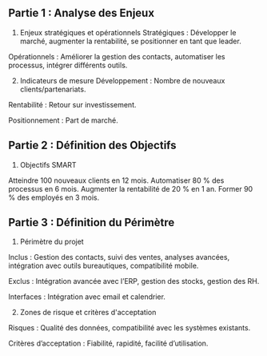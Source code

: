 ## Partie 1 : Analyse des Enjeux
1. Enjeux stratégiques et opérationnels
Stratégiques : Développer le marché, augmenter la rentabilité, se positionner en tant que leader.

Opérationnels : Améliorer la gestion des contacts, automatiser les processus, intégrer différents outils.

2. Indicateurs de mesure
Développement : Nombre de nouveaux clients/partenariats.

Rentabilité : Retour sur investissement.

Positionnement : Part de marché.

## Partie 2 : Définition des Objectifs
1. Objectifs SMART

Atteindre 100 nouveaux clients en 12 mois.
Automatiser 80 % des processus en 6 mois.
Augmenter la rentabilité de 20 % en 1 an.
Former 90 % des employés en 3 mois.


## Partie 3 : Définition du Périmètre
1. Périmètre du projet

Inclus : Gestion des contacts, suivi des ventes, analyses avancées, intégration avec outils bureautiques, compatibilité mobile.

Exclus : Intégration avancée avec l’ERP, gestion des stocks, gestion des RH.

Interfaces : Intégration avec email et calendrier.

2. Zones de risque et critères d'acceptation

Risques : Qualité des données, compatibilité avec les systèmes existants.

Critères d’acceptation : Fiabilité, rapidité, facilité d’utilisation.